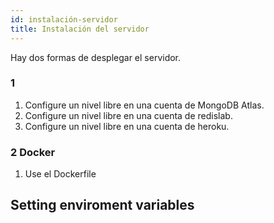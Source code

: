 ```yaml
---
id: instalación-servidor
title: Instalación del servidor
---
```

Hay dos formas de desplegar el servidor.

### 1

1. Configure un nivel libre en una cuenta de MongoDB Atlas.
2. Configure un nivel libre en una cuenta de redislab.
3. Configure un nivel libre en una cuenta de heroku.

### 2 Docker

1. Use el Dockerfile

## Setting enviroment variables